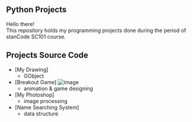 ## Python Projects
Hello there!\
This repository holds my programming projects done during the period of stanCode SC101 course.

## Projects Source Code
* [My Drawing]
  * GObject
* [Breakout Game]
  ![image](https://github.com/UoB-COMSM0110/2024-group-11/blob/main/GIF/twoPlayers.gif)
  * animation & game designing
* [My Photoshop]
  * image processing
* [Name Searching System]
  * data structure
